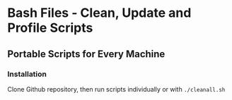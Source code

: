 # Bash Files - Clean, Update and Profile Scripts

## Portable Scripts for Every Machine

### Installation

Clone Github repository, then run scripts individually or with `./cleanall.sh`
